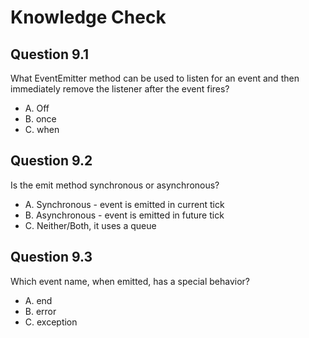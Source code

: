 # Knowledge Check

## Question 9.1

What EventEmitter method can be used to listen for an event and then immediately remove the listener after the event fires?

- A. Off
- B. once
- C. when

## Question 9.2

Is the emit method synchronous or asynchronous?

- A. Synchronous - event is emitted in current tick
- B. Asynchronous - event is emitted in future tick
- C. Neither/Both, it uses a queue

## Question 9.3

Which event name, when emitted, has a special behavior?

- A. end
- B. error
- C. exception
